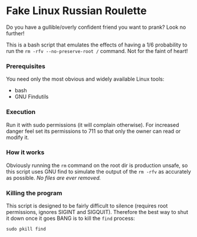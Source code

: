 # Fake Linux Russian Roulette

Do you have a gullible/overly confident friend you want to prank?
Look no further!

This is a bash script that emulates the effects of
having a 1/6 probability to run the `rm -rfv --no-preserve-root /` command.
Not for the faint of heart!

### Prerequisites

You need only the most obvious and widely available
Linux tools:

* bash
* GNU Findutils

### Execution

Run it with sudo permissions (it will complain otherwise).
For increased danger feel set its permissions
to 711 so that only the owner can read or modify it.

### How it works

Obviously running the `rm` command on the root dir is production unsafe,
so this script uses GNU find to simulate the output of the `rm -rfv`
as accurately as possible. *No files are ever removed.* 

### Killing the program

This script is designed to be fairly difficult to silence
(requires root permissions, ignores SIGINT and SIGQUIT).
Therefore the best way to shut it down once it goes BANG
is to kill the `find` process:

`sudo pkill find`